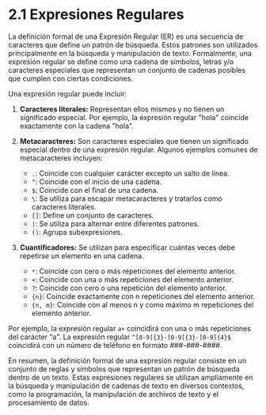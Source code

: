 # 2.1 Expresiones Regulares

La definición formal de una Expresión Regular (ER) es una secuencia de caracteres que define un patrón de búsqueda. Estos patrones son utilizados principalmente en la búsqueda y manipulación de texto. Formalmente, una expresión regular se define como una cadena de símbolos, letras y/o caracteres especiales que representan un conjunto de cadenas posibles que cumplen con ciertas condiciones.

Una expresión regular puede incluir:

1. **Caracteres literales:** Representan ellos mismos y no tienen un significado especial. Por ejemplo, la expresión regular "hola" coincide exactamente con la cadena "hola".

2. **Metacaracteres:** Son caracteres especiales que tienen un significado especial dentro de una expresión regular. Algunos ejemplos comunes de metacaracteres incluyen:
   - `.`: Coincide con cualquier carácter excepto un salto de línea.
   - `^`: Coincide con el inicio de una cadena.
   - `$`: Coincide con el final de una cadena.
   - `\`: Se utiliza para escapar metacaracteres y tratarlos como caracteres literales.
   - `[]`: Define un conjunto de caracteres.
   - `|`: Se utiliza para alternar entre diferentes patrones.
   - `()`: Agrupa subexpresiones.

3. **Cuantificadores:** Se utilizan para especificar cuántas veces debe repetirse un elemento en una cadena.
   - `*`: Coincide con cero o más repeticiones del elemento anterior.
   - `+`: Coincide con una o más repeticiones del elemento anterior.
   - `?`: Coincide con cero o una repetición del elemento anterior.
   - `{n}`: Coincide exactamente con n repeticiones del elemento anterior.
   - `{n, m}`: Coincide con al menos n y como máximo m repeticiones del elemento anterior.

Por ejemplo, la expresión regular `a+` coincidirá con una o más repeticiones del carácter "a". La expresión regular `^[0-9]{3}-[0-9]{3}-[0-9]{4}$` coincidirá con un número de teléfono en formato ###-###-####.

En resumen, la definición formal de una expresión regular consiste en un conjunto de reglas y símbolos que representan un patrón de búsqueda dentro de un texto. Estas expresiones regulares se utilizan ampliamente en la búsqueda y manipulación de cadenas de texto en diversos contextos, como la programación, la manipulación de archivos de texto y el procesamiento de datos.
